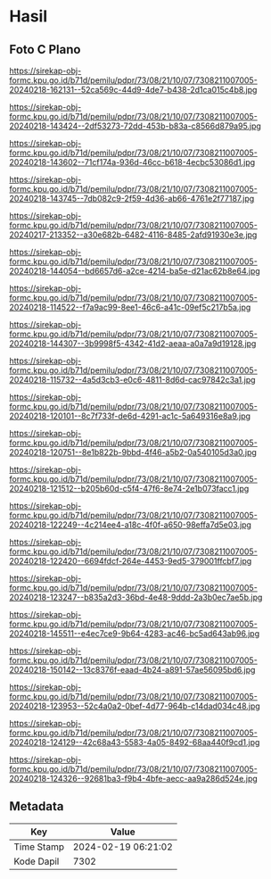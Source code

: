 # Hasil

## Foto C Plano

https://sirekap-obj-formc.kpu.go.id/b71d/pemilu/pdpr/73/08/21/10/07/7308211007005-20240218-162131--52ca569c-44d9-4de7-b438-2d1ca015c4b8.jpg

https://sirekap-obj-formc.kpu.go.id/b71d/pemilu/pdpr/73/08/21/10/07/7308211007005-20240218-143424--2df53273-72dd-453b-b83a-c8566d879a95.jpg

https://sirekap-obj-formc.kpu.go.id/b71d/pemilu/pdpr/73/08/21/10/07/7308211007005-20240218-143602--71cf174a-936d-46cc-b618-4ecbc53086d1.jpg

https://sirekap-obj-formc.kpu.go.id/b71d/pemilu/pdpr/73/08/21/10/07/7308211007005-20240218-143745--7db082c9-2f59-4d36-ab66-4761e2f77187.jpg

https://sirekap-obj-formc.kpu.go.id/b71d/pemilu/pdpr/73/08/21/10/07/7308211007005-20240217-213352--a30e682b-6482-4116-8485-2afd91930e3e.jpg

https://sirekap-obj-formc.kpu.go.id/b71d/pemilu/pdpr/73/08/21/10/07/7308211007005-20240218-144054--bd6657d6-a2ce-4214-ba5e-d21ac62b8e64.jpg

https://sirekap-obj-formc.kpu.go.id/b71d/pemilu/pdpr/73/08/21/10/07/7308211007005-20240218-114522--f7a9ac99-8ee1-46c6-a41c-09ef5c217b5a.jpg

https://sirekap-obj-formc.kpu.go.id/b71d/pemilu/pdpr/73/08/21/10/07/7308211007005-20240218-144307--3b9998f5-4342-41d2-aeaa-a0a7a9d19128.jpg

https://sirekap-obj-formc.kpu.go.id/b71d/pemilu/pdpr/73/08/21/10/07/7308211007005-20240218-115732--4a5d3cb3-e0c6-4811-8d6d-cac97842c3a1.jpg

https://sirekap-obj-formc.kpu.go.id/b71d/pemilu/pdpr/73/08/21/10/07/7308211007005-20240218-120101--8c7f733f-de6d-4291-ac1c-5a649316e8a9.jpg

https://sirekap-obj-formc.kpu.go.id/b71d/pemilu/pdpr/73/08/21/10/07/7308211007005-20240218-120751--8e1b822b-9bbd-4f46-a5b2-0a540105d3a0.jpg

https://sirekap-obj-formc.kpu.go.id/b71d/pemilu/pdpr/73/08/21/10/07/7308211007005-20240218-121512--b205b60d-c5f4-47f6-8e74-2e1b073facc1.jpg

https://sirekap-obj-formc.kpu.go.id/b71d/pemilu/pdpr/73/08/21/10/07/7308211007005-20240218-122249--4c214ee4-a18c-4f0f-a650-98effa7d5e03.jpg

https://sirekap-obj-formc.kpu.go.id/b71d/pemilu/pdpr/73/08/21/10/07/7308211007005-20240218-122420--6694fdcf-264e-4453-9ed5-379001ffcbf7.jpg

https://sirekap-obj-formc.kpu.go.id/b71d/pemilu/pdpr/73/08/21/10/07/7308211007005-20240218-123247--b835a2d3-36bd-4e48-9ddd-2a3b0ec7ae5b.jpg

https://sirekap-obj-formc.kpu.go.id/b71d/pemilu/pdpr/73/08/21/10/07/7308211007005-20240218-145511--e4ec7ce9-9b64-4283-ac46-bc5ad643ab96.jpg

https://sirekap-obj-formc.kpu.go.id/b71d/pemilu/pdpr/73/08/21/10/07/7308211007005-20240218-150142--13c8376f-eaad-4b24-a891-57ae56095bd6.jpg

https://sirekap-obj-formc.kpu.go.id/b71d/pemilu/pdpr/73/08/21/10/07/7308211007005-20240218-123953--52c4a0a2-0bef-4d77-964b-c14dad034c48.jpg

https://sirekap-obj-formc.kpu.go.id/b71d/pemilu/pdpr/73/08/21/10/07/7308211007005-20240218-124129--42c68a43-5583-4a05-8492-68aa440f9cd1.jpg

https://sirekap-obj-formc.kpu.go.id/b71d/pemilu/pdpr/73/08/21/10/07/7308211007005-20240218-124326--92681ba3-f9b4-4bfe-aecc-aa9a286d524e.jpg


## Metadata

| Key        | Value               |
| ---------- | ------------------- |
| Time Stamp | 2024-02-19 06:21:02 |
| Kode Dapil | 7302                |




